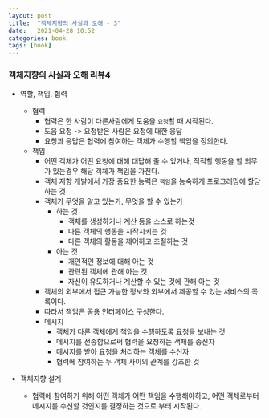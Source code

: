 ```yaml
---
layout: post
title:  "객체지향의 사실과 오해 - 3"
date:   2021-04-28 10:52
categories: book
tags: [book]
---
```


### 객체지향의 사실과 오해 리뷰4

* 역할, 책임, 협력  
    * 협력
        - 협력은 한 사람이 다른사람에게 도움을 `요청`할 때 시작된다.
        - 도움 요청 -> 요청받은 사람은 요청에 대한 응답
        - 요청과 응답은 협력에 참여하는 객체가 수행할 책임을 정의한다.
    * 책임
        - 어떤 객체가 어떤 요청에 대해 대답해 줄 수 있거나, 적적할 행동을 할 의무가 있는경우 해당 객체가 책임을 가진다.
        - 객체 지향 개발에서 가장 중요한 능력은 `책임`을 능숙하게 프로그래밍에 할당하는 것
        * 객체가 무엇을 알고 있는가, 무엇을 할 수 있는가
            - 하는 것
                - 객체를 생성하거나 계산 등을 스스로 하는것
                - 다른 객체의 행동을 시작시키는 것
                - 다른 객체의 활동을 제어하고 조절하는 것
            - 아는 것
                - 개인적인 정보에 대해 아는 것
                - 관련된 객체에 관해 아는 것
                - 자신이 유도하거나 계산할 수 있는 것에 관해 아는 것
        - 객체의 외부에서 접근 가능한 정보와 외부에서 제공할 수 있는 서비스의 목록이다.
        - 따라서 책임은 공용 인터페이스 구성한다.
        * 메시지
            - 객체가 다른 객체에게 책임을 수행하도록 요청을 보내는 것
            - 메시지를 전송함으로써 협력을 요청하는 객체를 송신자
            - 메시지를 받아 요청을 처리하는 객체를 수신자
            - 협력에 참여하는 두 객체 사이의 관계를 강조한 것


* 객체지향 설계
    - 협력에 참여하기 위해 어떤 객체가 어떤 책임을 수행해야하고, 어떤 객체로부터 메시지를 수신할 것인지를 결정하는 것으로 부터 시작된다.
